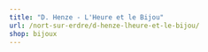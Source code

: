 ```yaml
---
title: "D. Henze - L'Heure et le Bijou"
url: /nort-sur-erdre/d-henze-lheure-et-le-bijou/
shop: bijoux
---
```

